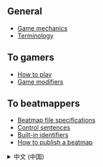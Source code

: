 ## General

- [Game mechanics](game-mechanics)
- [Terminology](terminology)

## To gamers

- [How to play](how-to-play)
- [Game modifiers](game-modifiers)

## To beatmappers

- [Beatmap file specifications](beatmap-spec)
- [Control sentences](control-sentences)
- [Built-in identifiers](built-in-identifiers)
- [How to publish a beatmap](how-to-publish)

<details>
<summary>中文 (中国)</summary>

## 概论

- [游戏机制](game-mechanics-zh-cn)
- [术语列表](terminology-zh-cn)

## 致玩家

- [如何游玩](how-to-play-zh-cn)
- [游戏修饰器](game-modifiers-zh-cn)

## 致谱师

- [谱面文件规范](beatmap-spec-zh-cn)
- [控制语句](control-sentences-zh-cn)
- [预设标识符](built-in-identifiers-zh-cn)
- [如何发布谱面](how-to-publish-zh-cn)

</details>
